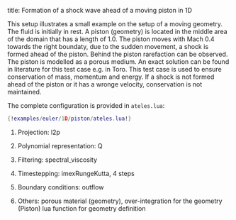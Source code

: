 title: Formation of a shock wave ahead of a moving piston in 1D

This setup illustrates a small example on the setup of a moving geometry.
The fluid is initially in rest. A piston (geometry) is located in the middle 
area of the domain that has a length of 1.0. The piston moves with Mach 0.4 towards 
the right boundaty, due to the sudden movement, a shock is formed ahead of the piston.
Behind the piston rarefaction can be observed. The piston is modelled 
as a porous medium. An exact solution can be found in literature for this test 
case e.g. in Toro. This test case is used to ensure conservation of mass, momentum
and energy. If a shock is not formed ahead of the piston or it has a wronge velocity,
conservation is not maintained. 

The complete configuration is provided in `ateles.lua`:

```lua
{!examples/euler/1D/piston/ateles.lua!}
```

1. Projection: l2p

2. Polynomial representation: Q

3. Filtering: spectral_viscosity 

4. Timestepping: imexRungeKutta, 4 steps

5. Boundary conditions: outflow

6. Others: porous material (geometry), 
           over-integration for the geometry (Piston)
           lua function for geometry definition
            
